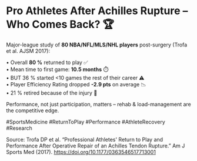 # Pro Athletes After Achilles Rupture – Who Comes Back? 🏆

Major-league study of **80 NBA/NFL/MLS/NHL players** post-surgery (Trofa et al. AJSM 2017):

• Overall **80 %** returned to play ✅  
• Mean time to first game: **10.5 months** ⏱️  
• BUT 36 % started <10 games the rest of their career ⚠️  
• Player Efficiency Rating dropped **-2.9 pts** on average 📉  
• 21 % retired because of the injury 🚪

Performance, not just participation, matters – rehab & load-management are the competitive edge.

#SportsMedicine #ReturnToPlay #Performance #AthleteRecovery #Research

Source: Trofa DP et al. “Professional Athletes' Return to Play and Performance After Operative Repair of an Achilles Tendon Rupture.” Am J Sports Med (2017). <https://doi.org/10.1177/0363546517713001>